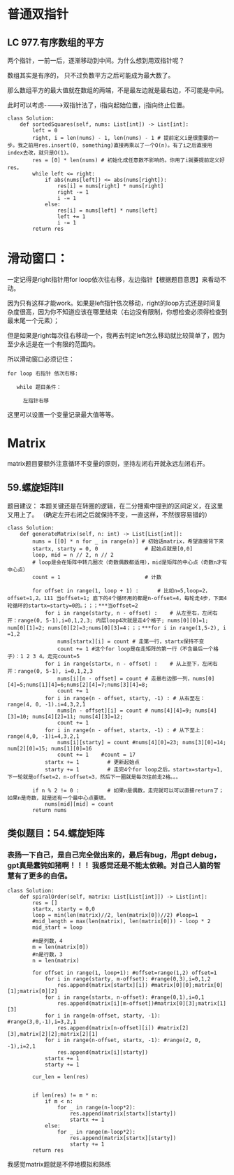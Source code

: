 # 普通双指针

## LC  977.有序数组的平方 

两个指针，一前一后，逐渐移动到中间。为什么想到用双指针呢？

数组其实是有序的， 只不过负数平方之后可能成为最大数了。

那么数组平方的最大值就在数组的两端，不是最左边就是最右边，不可能是中间。

此时可以考虑---->双指针法了，i指向起始位置，j指向终止位置。


```
class Solution:
    def sortedSquares(self, nums: List[int]) -> List[int]:
        left = 0
        right, i = len(nums) - 1, len(nums) - 1 # 提前定义i是很重要的一步。我之前用res.insert(0, something)直接再乘以了一个O(n)。有了i之后直接用index去改，就只是O(1)。
        res = [0] * len(nums) # 初始化成任意数不影响的。你用了i就要提前定义好res。
        while left <= right:
            if abs(nums[left]) <= abs(nums[right]):
                res[i] = nums[right] * nums[right]
                right -= 1
                i -= 1
            else:
                res[i] = nums[left] * nums[left]
                left += 1
                i -= 1
        return res
```



# 滑动窗口：

一定记得是right指针用for loop依次往右移，左边指针【根据题目意思】来看动不动。

因为只有这样才能work。如果是left指针依次移动，right的loop方式还是时间复杂度很高，因为你不知道应该在哪里结束（右边没有限制，你想检查必须得检查到最末尾一个元素）；

但是如果是right每次往右移动一个，我再去判定left怎么移动就比较简单了，因为至少永远是在一个有限的范围内。

所以滑动窗口必须记住：

```
for loop 右指针 依次右移:

   while 题目条件：

     左指针右移
```

这里可以设置一个变量记录最大值等等。




# Matrix

matrix题目要额外注意循环不变量的原则，坚持左闭右开就永远左闭右开。

## 59.螺旋矩阵II

题目建议：  本题关键还是在转圈的逻辑，在二分搜索中提到的区间定义，在这里又用上了。 
（确定左开右闭之后就保持不变，一直这样，不然很容易错的）

```
class Solution:
    def generateMatrix(self, n: int) -> List[List[int]]:
        nums = [[0] * n for _ in range(n)] # 初始话matrix，希望直接背下来
        startx, starty = 0, 0               # 起始点就是[0,0]
        loop, mid = n // 2, n // 2          
        # loop是会在矩阵中转几圈次（奇数偶数都适用），mid是矩阵的中心点（奇数n才有中心点）
        count = 1                           # 计数

        for offset in range(1, loop + 1) :      # 比如n=5,loop=2，offset=1,2。111 当offset=1; 底下的4个循环用的都是n-offset=4，每轮走4步，下面4轮循环的startx=starty=0的。；；；***当offset=2
            for i in range(starty, n - offset) :    # 从左至右，左闭右开：range(0, 5-1),i=0,1,2,3; 内层loop4次就是走4个格子; nums[0][0]=1; num[0][1]=2; nums[0][2]=3;nums[0][3]=4；；；***for i in range(1,5-2), i =1,2
                nums[startx][i] = count # 走第一行，startx保持不变
                count += 1 #这个for loop是在走矩阵的第一行（不含最后一个格子）：1 2 3 4。走完count=5 
            for i in range(startx, n - offset) :    # 从上至下，左闭右开：range(0, 5-1), i=0,1,2,3
                nums[i][n - offset] = count # 走最右边那一列，nums[0][4]=5;nums[1][4]=6;nums[2][4]=7;nums[3][4]=8;
                count += 1
            for i in range(n - offset, starty, -1) : # 从右至左：range(4, 0, -1).i=4,3,2,1
                nums[n - offset][i] = count # nums[4][4]=9; nums[4][3]=10; nums[4][2]=11; nums[4][3]=12;                
                count += 1
            for i in range(n - offset, startx, -1) : # 从下至上：range(4,0, -1)i=4,3,2,1
                nums[i][starty] = count #nums[4][0]=23; nums[3][0]=14; num[2][0]=15; nums[1][0]=16
                count += 1    #count = 17
            startx += 1         # 更新起始点
            starty += 1         # 走完4个for loop之后，startx=starty=1, 下一轮就是offset=2，n-offset=3，然后下一圈就是每次往前走2格。。。

        if n % 2 != 0 :			# 如果n是偶数，走完就可以可以直接return了；如果n是奇数，就是还有一个最中心点要填。
            nums[mid][mid] = count 
        return nums
```

## 类似题目：54.螺旋矩阵
### 表扬一下自己，是自己完全做出来的，最后有bug，用gpt debug，gpt真是蠢钝如猪啊！！！ 我感觉还是不能太依赖。对自己人脑的智慧有了更多的自信。

```
class Solution:
    def spiralOrder(self, matrix: List[List[int]]) -> List[int]:
        res = []
        startx, starty = 0,0
        loop = min(len(matrix)//2, len(matrix[0])//2) #loop=1
        #mid_length = max(len(matrix), len(matrix[0])) - loop * 2
        mid_start = loop

        #m是列数，4
        m = len(matrix[0])
        #n是行数，3
        n = len(matrix)

        for offset in range(1, loop+1): #offset=range(1,2) offset=1
            for i in range(starty, m-offset): #range(0,3),i=0,1,2
                res.append(matrix[startx][i]) #matrix[0][0];matrix[0][1];matrix[0][2]
            for i in range(startx, n-offset): #range(0,1),i=0,1
                res.append(matrix[i][m-offset])#matrix[0][3];matrix[1][3]
            for i in range(m-offset, starty, -1): #range(3,0,-1),i=3,2,1
                res.append(matrix[n-offset][i]) #matrix[2][3],matrix[2][2];matrix[2][1]
            for i in range(n-offset, startx, -1): #range(2, 0, -1),i=2,1
                res.append(matrix[i][starty])
            startx += 1
            starty += 1

        cur_len = len(res)
    
        
        if len(res) != m * n:
            if m < n:
                for _ in range(n-loop*2):
                    res.append(matrix[startx][starty])
                    startx += 1
            else:
                for _ in range(m-loop*2):
                    res.append(matrix[startx][starty])
                    starty += 1
        return res
```

我感觉matrix题就是不停地模拟和熟练
